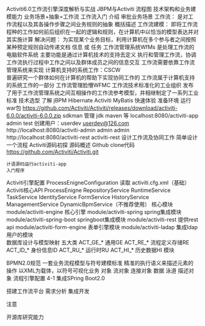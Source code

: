 Activiti6.0工作流引擎深度解析与实战
	JBPM与Activiti
流程图
	技术架构和业务建模能力
	业务场景+抽象=工作流
工作流入门
	介绍
		审批业务场景
	 工作流：
		是对工作流程以及其各操作步骤之间业务规则的抽象 概括描述
	 工作流建模：
		即将工作流程种的工作如何前后组织在一起的逻辑和规则，在计算机中以恰当的模型表达并对其实施计算
	 解决问题：
		为实现某个业务目标，利用计算机在多个参与者之间按照某种预定规则自动传递文档 信息 或 任务
	 工作流管理系统WfMs
		是处理工作流的电脑软件系统
		主要功能是通过计算机技术的支持去定义 执行和管理工作流，协调工作流执行过程中工作之间以及群体成员之间的信息交互
		工作流需要依靠工作流管理系统来实现
	 计算机支持的系统工作：CSCW		
		普遍研究一个群体如何在计算机的帮助下实现协同工作的
		工作流属于计算机支持的系统工作的一部分
	 工作流管理脸懵WFMC
		工作流技术标准化的工业组织
		发布了用于工作流管理系统之间互相操作的工作流参考模型，并相继制定了一系列工业标准
	技术选型
		了解
		  jBPM Hibernate 
		  Activiti MyBatis
	快速体验
	    准备环境
			运行war包
			https://github.com/Activiti/Activiti/releases/download/activiti-6.0.0/activiti-6.0.0.zip
			sdkman 管理 jdk maven 等
			localhost:8080/activiti-app
			admin test
			创建用户：userdev userdev@126.com
			http://localhost:8080/activiti-admin
			admin admin
			http://localhost:8080/activiti-rest
			activiti-rest
		设计工作流及协同工作
		简单设计一个流程
Activiti源码初探
	源码概述
		Github clone代码 https://github.com/Activiti/Activiti.git
	
	计语源码运行activiti-app
	入门程序
		
Activiti引擎配置
	ProcessEnigneConfiguration 读取 activiti.cfg.xml（基础）
Activiti核心API
	ProcessEnigne
		RepositoryService
		RuntimeService
		TaskService
		IdentityService
		FormService
		HistoryService
		ManagementService
		DynamicBpmService（不推荐使用）
核心模块
	module/activiti-engine		核心引擎
	module/activiti-spring		spring集成模块 
	module/activiti-spring-boot	springboot集成模块
	module/activiti-rest		提供rest api
	module/activiti-form-engine 表单引擎模块
	module/activiti-ladap		集成ldap用户的模块		
数据库设计与模型映射
	五大类
		ACT_GE_*	通用GE
		ACT_RE_*	流程定义存储RE
		ACT_ID_*	身份信息ID
		ACT_RU_*	运行时RU
		ACT_HI_*	历史数据HI
模块

BPMN2.0规范
		一套业务流程模型与符号建模标准
		精准的执行语义来描述元素的操作
		以XML为载体，以符号可视化业务
	对象
		流对象 
		连接对象
		数据
		泳道
		描述对象
流程引擎配置
	4-1
集成SPring Boot2.0
		
搭建工作流平台
		需求分析 集成开发






注意

开源库研究能力